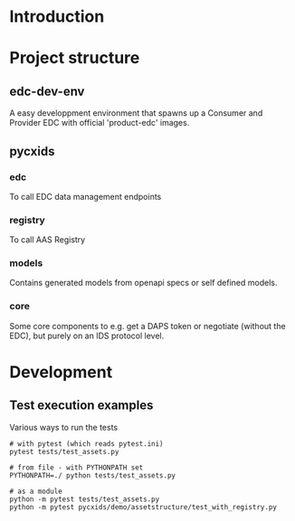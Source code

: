 # Introduction

# Project structure
## edc-dev-env
A easy developpment environment that spawns up a Consumer and Provider EDC with official 'product-edc' images.

## pycxids
### edc
To call EDC data management endpoints
### registry
To call AAS Registry
### models
Contains generated models from openapi specs or self defined models.
### core
Some core components to e.g. get a DAPS token or negotiate (without the EDC), but purely on an IDS protocol level.

# Development
## Test execution examples
Various ways to run the tests

```
# with pytest (which reads pytest.ini)
pytest tests/test_assets.py

# from file - with PYTHONPATH set
PYTHONPATH=./ python tests/test_assets.py

# as a module
python -m pytest tests/test_assets.py
python -m pytest pycxids/demo/assetstructure/test_with_registry.py

```